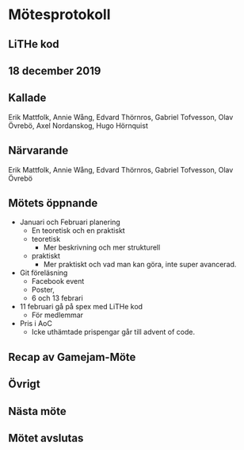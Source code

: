 # Mötesprotokoll

## LiTHe kod

## 18 december 2019

## Kallade
Erik Mattfolk, Annie Wång, Edvard Thörnros, Gabriel Tofvesson, Olav Övrebö, Axel Nordanskog, Hugo Hörnquist

## Närvarande
Erik Mattfolk, Annie Wång, Edvard Thörnros, Gabriel Tofvesson, Olav Övrebö

## Mötets öppnande

- Januari och Februari planering
    - En teoretisk och en praktiskt
    - teoretisk
        - Mer beskrivning och mer strukturell
    - praktiskt
        - Mer praktiskt och vad man kan göra, inte super avancerad.
- Git föreläsning
    - Facebook event
    - Poster, 
    - 6 och 13 febrari
- 11 februari gå på spex med LiTHe kod
    - För medlemmar
- Pris i AoC
    - Icke uthämtade prispengar går till advent of code.

## Recap av Gamejam-Möte


## Övrigt

## Nästa möte

## Mötet avslutas

